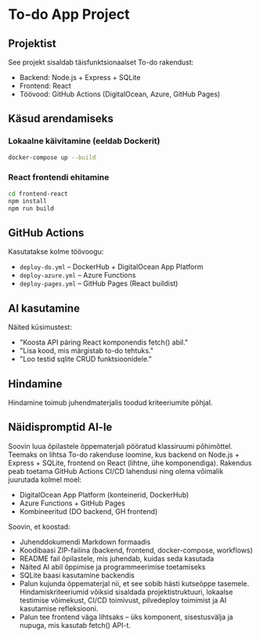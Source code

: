 # To-do App Project

## Projektist

See projekt sisaldab täisfunktsionaalset To-do rakendust:

- Backend: Node.js + Express + SQLite
- Frontend: React
- Töövood: GitHub Actions (DigitalOcean, Azure, GitHub Pages)

## Käsud arendamiseks

### Lokaalne käivitamine (eeldab Dockerit)

```bash
docker-compose up --build
```

### React frontendi ehitamine

```bash
cd frontend-react
npm install
npm run build
```

## GitHub Actions

Kasutatakse kolme töövoogu:

- `deploy-do.yml` – DockerHub + DigitalOcean App Platform
- `deploy-azure.yml` – Azure Functions
- `deploy-pages.yml` – GitHub Pages (React buildist)

## AI kasutamine

Näited küsimustest:

- "Koosta API päring React komponendis fetch() abil."
- "Lisa kood, mis märgistab to-do tehtuks."
- "Loo testid sqlite CRUD funktsioonidele."

## Hindamine

Hindamine toimub juhendmaterjalis toodud kriteeriumite põhjal.

## Näidispromptid AI-le

Soovin luua õpilastele õppematerjali pööratud klassiruumi põhimõttel. Teemaks on lihtsa To-do rakenduse loomine, kus backend on Node.js + Express + SQLite, frontend on React (lihtne, ühe komponendiga). Rakendus peab toetama GitHub Actions CI/CD lahendusi ning olema võimalik juurutada kolmel moel:

- DigitalOcean App Platform (konteinerid, DockerHub)
- Azure Functions + GitHub Pages
- Kombineeritud (DO backend, GH frontend)

Soovin, et koostad:

- Juhenddokumendi Markdown formaadis
- Koodibaasi ZIP-failina (backend, frontend, docker-compose, workflows)
- README fail õpilastele, mis juhendab, kuidas seda kasutada
- Näited AI abil õppimise ja programmeerimise toetamiseks
- SQLite baasi kasutamine backendis
- Palun kujunda õppematerjal nii, et see sobib hästi kutseõppe tasemele. Hindamiskriteeriumid võiksid sisaldada projektistruktuuri, lokaalse testimise võimekust, CI/CD toimivust, pilvedeploy toimimist ja AI kasutamise refleksiooni.
- Palun tee frontend väga lihtsaks – üks komponent, sisestusvälja ja nupuga, mis kasutab fetch() API-t.